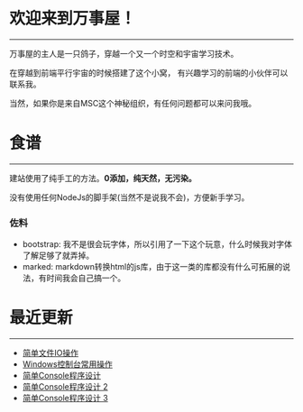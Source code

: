 # 欢迎来到万事屋！
---
万事屋的主人是一只鸽子，穿越一个又一个时空和宇宙学习技术。

在穿越到前端平行宇宙的时候搭建了这个小窝，
有兴趣学习的前端的小伙伴可以联系我。

当然，如果你是来自MSC这个神秘组织，有任何问题都可以来问我哦。

# 食谱
---
建站使用了纯手工的方法。**0添加，纯天然，无污染。**

没有使用任何NodeJs的脚手架(当然不是说我不会)，方便新手学习。

### 佐料
* bootstrap: 我不是很会玩字体，所以引用了一下这个玩意，什么时候我对字体了解足够了就弄掉。
* marked: markdown转换html的js库，由于这一类的库都没有什么可拓展的说法，有时间我会自己搞一个。

# 最近更新
---
* [简单文件IO操作](cpp1-1.md)
* [Windows控制台常用操作](cpp1-2.md)
* [简单Console程序设计](cpp1-3.md)
* [简单Console程序设计 2](cpp1-4.md)
* [简单Console程序设计 3](cpp1-5.md)
